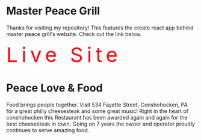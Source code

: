 # Master Peace Grill

Thanks for visiting my repository! This features the create react app behind master peace grill's website. Check out the link below.


<a style="color: red; font-size: 54px; text-decoration: none; letter-spacing: 10px" href='https://masterpeacegrill.netlify.app'>Live Site</a>

# Peace Love & Food

Food brings people together. Visit 534 Fayette Street, Conshohocken, PA for a great philly cheesesteak and some great music! Right in the heart of conshohocken this Restaurant has been awarded again and again for the best cheesesteak in town. Going on 7 years the owner and operator proudly continues to serve amazing food. 


